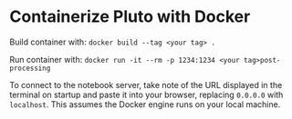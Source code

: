 # Containerize Pluto with Docker

Build container with:
`docker build --tag <your tag> .`

Run container with:
`docker run -it --rm -p 1234:1234 <your tag>post-processing`

To connect to the notebook server, take note of the URL displayed in the terminal on startup and paste it into your browser, replacing `0.0.0.0` with `localhost`. This assumes the Docker engine runs on your local machine.

